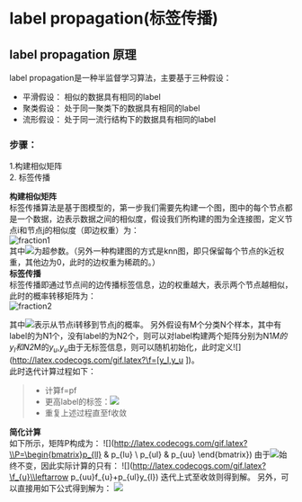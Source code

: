 # label propagation(标签传播)

## label propagation 原理

label propagation是一种半监督学习算法，主要基于三种假设：<br>
- 平滑假设： 相似的数据具有相同的label
- 聚类假设： 处于同一聚类下的数据具有相同的label
- 流形假设： 处于同一流行结构下的数据具有相同的label

### 步骤： <br>
1.构建相似矩阵 <br> 2. 标签传播 <br>

**构建相似矩阵** <br>
标签传播算法是基于图模型的，第一步我们需要先构建一个图，图中的每个节点都是一个数据，边表示数据之间的相似度，假设我们所构建的图为全连接图，定义节点i和节点j的相似度（即边权重）为：<br>
![fraction1](https://github.com/danielgy/TensorFlow_toturial/blob/master/Label_propagation/images/fraction1.gif?raw=true) <br>
其中![](http://latex.codecogs.com/gif.latex?\\alpha)为超参数。（另外一种构建图的方式是knn图，即只保留每个节点的k近权重，其他边为0，此时的边权重为稀疏的。）<br>
**标签传播** <br>
标签传播即通过节点间的边传播标签信息，边的权重越大，表示两个节点越相似，此时的概率转移矩阵为：<br>
![fraction2](https://github.com/danielgy/TensorFlow_toturial/blob/master/Label_propagation/images/fraction2.gif?raw=true) <br>

其中![](http://latex.codecogs.com/gif.latex?\p_{ij})表示从节点i转移到节点j的概率。
另外假设有M个分类N个样本，其中有label的为N1个，没有label的为N2个，则可以对label构建两个矩阵分别为N1*M的$y_l$和N2*M的$y_u$,$y_u$由于无标签信息，则可以随机初始化，此时定义![](http://latex.codecogs.com/gif.latex?\f=[y_l,y_u ])。<br>
此时迭代计算过程如下：
> - 计算f=pf
> - 更高label的标签：![](http://latex.codecogs.com/gif.latex?\f_l=y_l)
> - 重复上述过程直至f收敛

**简化计算** <br>
如下所示，矩阵P构成为：
![](http://latex.codecogs.com/gif.latex?\\P=\begin{bmatrix}p_{ll} & p_{lu} \\ p_{ul} & p_{uu} \end{bmatrix})
由于![](http://latex.codecogs.com/gif.latex?\\y_l)始终不变，因此实际计算的只有：
![](http://latex.codecogs.com/gif.latex?\f_{u}\\leftarrow p_{uu}f_{u}+p_{ul}y_{l})
迭代上式至收敛则得到解。
另外，可以直接用如下公式得到解为：
![](http://latex.codecogs.com/gif.latex?\f_{u}\\f_{u}=(I-p_{uu})^{-1}p_{ul}y_{l})


